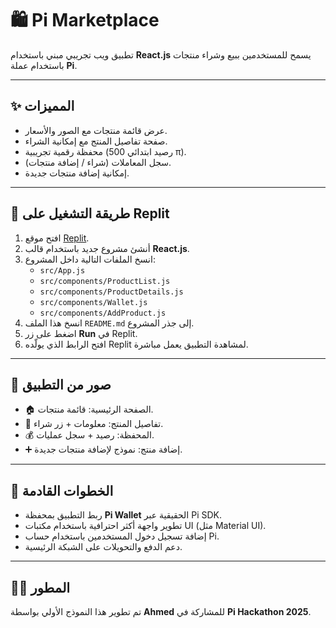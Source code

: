 # 🛍️ Pi Marketplace

تطبيق ويب تجريبي مبني باستخدام **React.js** يسمح للمستخدمين ببيع وشراء منتجات باستخدام عملة **Pi**.

---

## ✨ المميزات
- عرض قائمة منتجات مع الصور والأسعار.
- صفحة تفاصيل المنتج مع إمكانية الشراء.
- محفظة رقمية تجريبية (رصيد ابتدائي 500 π).
- سجل المعاملات (شراء / إضافة منتجات).
- إمكانية إضافة منتجات جديدة.

---

## 🚀 طريقة التشغيل على Replit
1. افتح موقع [Replit](https://replit.com).
2. أنشئ مشروع جديد باستخدام قالب **React.js**.
3. انسخ الملفات التالية داخل المشروع:
   - `src/App.js`
   - `src/components/ProductList.js`
   - `src/components/ProductDetails.js`
   - `src/components/Wallet.js`
   - `src/components/AddProduct.js`
4. انسخ هذا الملف `README.md` إلى جذر المشروع.
5. اضغط على زر **Run** في Replit.
6. افتح الرابط الذي يولّده Replit لمشاهدة التطبيق يعمل مباشرة.

---

## 📸 صور من التطبيق
- 🏠 الصفحة الرئيسية: قائمة منتجات.  
- 📄 تفاصيل المنتج: معلومات + زر شراء.  
- 💰 المحفظة: رصيد + سجل عمليات.  
- ➕ إضافة منتج: نموذج لإضافة منتجات جديدة.  

---

## 🔮 الخطوات القادمة
- ربط التطبيق بمحفظة **Pi Wallet** الحقيقية عبر Pi SDK.
- تطوير واجهة أكثر احترافية باستخدام مكتبات UI (مثل Material UI).
- إضافة تسجيل دخول المستخدمين باستخدام حساب Pi.
- دعم الدفع والتحويلات على الشبكة الرئيسية.

---

## 👨‍💻 المطور
تم تطوير هذا النموذج الأولي بواسطة **Ahmed** للمشاركة في **Pi Hackathon 2025**.
